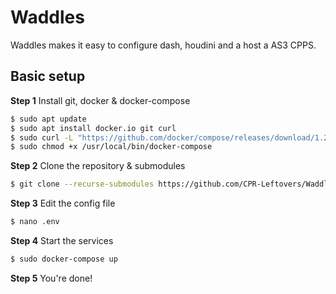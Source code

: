 # Waddles

Waddles makes it easy to configure dash, houdini and a host a AS3 CPPS.

## Basic setup

**Step 1** Install git, docker & docker-compose

```bash
$ sudo apt update
$ sudo apt install docker.io git curl
$ sudo curl -L "https://github.com/docker/compose/releases/download/1.25.5/docker-compose-$(uname -s)-$(uname -m)" -o /usr/local/bin/docker-compose
$ sudo chmod +x /usr/local/bin/docker-compose
```

**Step 2** Clone the repository & submodules
```bash
$ git clone --recurse-submodules https://github.com/CPR-Leftovers/Waddles && cd Waddles
```

**Step 3** Edit the config file
```bash
$ nano .env
```

**Step 4** Start the services
```bash
$ sudo docker-compose up
```

**Step 5** You're done!
